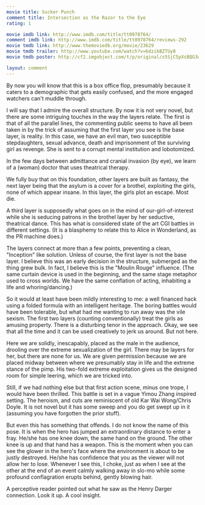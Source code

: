 ```yaml
---
movie title: Sucker Punch
comment title: Intersection as the Razor to the Eye
rating: 1

movie imdb link: http://www.imdb.com/title/tt0978764/
comment imdb link: http://www.imdb.com/title/tt0978764/reviews-292
movie tmdb link: http://www.themoviedb.org/movie/23629
movie tmdb trailer: http://www.youtube.com/watch?v=6dzikBZTUy8
movie tmdb poster: http://cf2.imgobject.com/t/p/original/s5SjC5pXsBQG3wx9iVzaIzJzpFl.jpg

layout: comment
---
```


By now you will know that this is a box office flop, presumably because it caters to a demographic that gets easily confused, and the more engaged watchers can't muddle through.

I will say that I admire the overall structure. By now it is not very novel, but there are some intriguing touches in the way the layers relate. The first is that of all the parallel lines, the commenting public seems to have all been taken in by the trick of assuming that the first layer you see is the base layer, is reality. In this case, we have an evil man, two susceptible stepdaughters, sexual advance, death and imprisonment of the surviving girl as revenge. She is sent to a corrupt mental institution and lobotomized.

In the few days between admittance and cranial invasion (by eye), we learn of a (woman) doctor that uses theatrical therapy.

We fully buy that on this foundation, other layers are built as fantasy, the next layer being that the asylum is a cover for a brothel, exploiting the girls, none of which appear insane. In this layer, the girls plot an escape. Most die. 

A third layer is supposedly what goes on in the mind of our-girl-of-interest while she is seducing patrons in the brothel layer by her seductive, theatrical dance. This has what is considered state of the art CGI battles in different settings. (It is a blasphemy to relate this to Alice in Wonderland, as the PR machine does.)

The layers connect at more than a few points, preventing a clean, "Inception" like solution. Unless of course, the first layer is not the base layer. I believe this was an early decision in the structure, submerged as the thing grew bulk. In fact, I believe this is the "Moulin Rouge" influence. (The same curtain device is used in the beginning, and the same stage metaphor used to cross worlds. We have the same conflation of acting, inhabiting a life and whoring/dancing.)

So it would at least have been mildly interesting to me: a well financed hack using a folded formula with an intelligent heritage. The boring battles would have been tolerable, but what had me wanting to run away was the vile sexism. The first two layers (counting conventionally) treat the girls as amusing property. There is a disturbing tenor in the approach. Okay, we see that all the time and it can be used creatively to jerk us around. But not here.

Here we are solidly, inescapably, placed as the male in the audience, drooling over the extreme sexualization of the girl. There may be layers for her, but there are none for us. We are given permission because we are placed midway between where we presumably stay in life and the extreme stance of the pimp. His two-fold extreme exploitation gives us the designed room for simple leering, which we are tricked into.

Still, if we had nothing else but that first action scene, minus one trope, I would have been thrilled. This battle is set in a vague Yimou Zhang inspired setting. The heroism, and cuts are reminiscent of old Kar Wai Wong/Chris Doyle. It is not novel but it has some sweep and you do get swept up in it (assuming you have forgotten the prior stuff).

But even this has something that offends. I do not know the name of this pose. It is when the hero has jumped an extraordinary distance to enter a fray. He/she has one knee down, the same hand on the ground. The other knee is up and that hand has a weapon. This is the moment when you can see the glower in the hero's face where the environment is about to be justly destroyed. He/she has confidence that you as the viewer will not allow her to lose. Whenever I see this, I choke, just as when I see at the other at the end of an event calmly walking away in slo-mo while some profound conflagration erupts behind, gently blowing hair.

A perceptive reader pointed out what he saw as the Henry Darger connection. Look it up. A cool insight.
